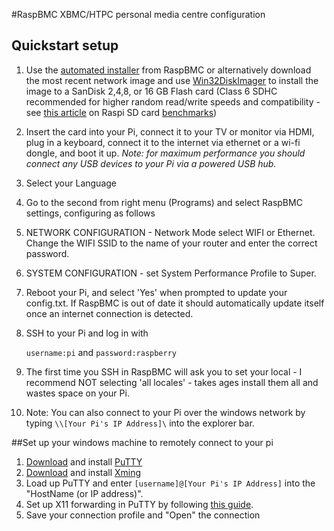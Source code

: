 #RaspBMC XBMC/HTPC personal media centre configuration
## Quickstart setup
1. Use the [automated installer](http://www.raspbmc.com/download/) from RaspBMC or alternatively download the most recent network image and use [Win32DiskImager](http://sourceforge.net/projects/win32diskimager/) to install the image to a SanDisk 2,4,8, or 16 GB Flash card (Class 6 SDHC recommended for higher random read/write speeds and compatibility - see [this article](http://www.ardamis.com/2012/07/18/finding-a-fast-sd-card-for-the-raspberry-pi/) on Raspi SD card [benchmarks](http://www.raspberrypi.org/phpBB3/viewtopic.php?f=63&t=4076&start=75))
3. Insert the card into your Pi, connect it to your TV or monitor via HDMI, plug in a keyboard, connect it to the internet via ethernet or a wi-fi dongle, and boot it up. *Note: for maximum performance you should connect any USB devices to your Pi via a powered USB hub.*
4. Select your Language
5. Go to the second from right menu (Programs) and select RaspBMC settings, configuring as follows
6. NETWORK CONFIGURATION - Network Mode select WIFI or Ethernet. Change the WIFI SSID to the name of your router and enter the correct password.
7. SYSTEM CONFIGURATION - set System Performance Profile to Super.
8. Reboot your Pi, and select 'Yes' when prompted to update your config.txt. If RaspBMC is out of date it should automatically update itself once an internet connection is detected.
9. SSH to your Pi and log in with 

     `username:pi` and
     `password:raspberry`

10. The first time you SSH in RaspBMC will ask you to set your local - I recommend NOT selecting 'all locales' - takes ages install them all and wastes space on your Pi.
10. Note: You can also connect to your Pi over the windows network by typing `\\[Your Pi's IP Address]\` into the explorer bar.

##Set up your windows machine to remotely connect to your pi
1. [Download](http://the.earth.li/~sgtatham/putty/latest/x86/putty-0.62-installer.exe) and install [PuTTY](http://www.chiark.greenend.org.uk/~sgtatham/putty/)
2. [Download](http://sourceforge.net/projects/xming/files/latest/download) and install [Xming](http://www.straightrunning.com/XmingNotes/)
3. Load up PuTTY and enter `[username]@[Your Pi's IP Address]` into the "HostName (or IP address)".
4. Set up X11 forwarding in PuTTY by following [this guide](http://www.math.umn.edu/systems_guide/putty_xwin32.html).
5. Save your connection profile and "Open" the connection

